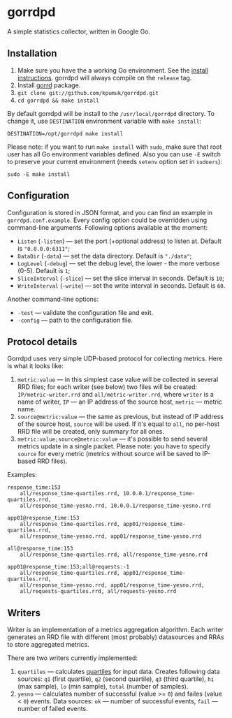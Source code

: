 # gorrdpd

A simple statistics collector, written in Google Go.

## Installation

1. Make sure you have the a working Go environment. See the [install instructions](http://golang.org/doc/install.html). gorrdpd will always compile on the `release` tag.
2. Install [gorrd](http://github.com/kpumuk/gorrd) package.
2. `git clone git://github.com/kpumuk/gorrdpd.git`
3. `cd gorrdpd && make install`

By default gorrdpd will be install to the `/usr/local/gorrdpd` directory. To change it, use `DESTINATION` environment variable with `make install`:

    DESTINATION=/opt/gorrdpd make install

Please note: if you want to run `make install` with `sudo`, make sure that root user has all Go environment variables defined. Also you can use `-E` switch to preserve your current environment (needs `setenv` option set in `sudoers`):

    sudo -E make install

## Configuration

Configuration is stored in JSON format, and you can find an example in `gorrdpd.conf.example`. Every config option could be overridden using command-line arguments. Following options available at the moment:

* `Listen` (`-listen`) — set the port (+optional address) to listen at. Default is `"0.0.0.0:6311"`;
* `DataDir` (`-data`) — set the data directory. Default is `"./data"`;
* `LogLevel` (`-debug`) — set the debug level, the lower - the more verbose (0-5). Default is `1`;
* `SliceInterval` (`-slice`) — set the slice interval in seconds. Default is `10`;
* `WriteInterval` (`-write`) — set the write interval in seconds. Default is `60`.

Another command-line options:

* `-test` — validate the configuration file and exit.
* `-config` — path to the configuration file.

## Protocol details

Gorrdpd uses very simple UDP-based protocol for collecting metrics. Here is what it looks like:

1. `metric:value` — in this simplest case value will be collected in several RRD files; for each writer (see below) two files will be created: `IP/metric-writer.rrd` and `all/metric-writer.rrd`, where `writer` is a name of writer, `IP` — an IP address of the source host, `metric` — metric name.
2. `source@metric:value` — the same as previous, but instead of IP address of the source host, `source` will be used. If it's equal to `all`, no per-host RRD file will be created, only summary for all ones.
3. `metric:value;source@metric:value` — it's possible to send several metrics update in a single packet. Please note: you have to specify `source` for every metric (metrics without source will be saved to IP-based RRD files).

Examples:

    response_time:153
        all/response_time-quartiles.rrd, 10.0.0.1/response_time-quartiles.rrd,
        all/response_time-yesno.rrd, 10.0.0.1/response_time-yesno.rrd

    app01@response_time:153
        all/response_time-quartiles.rrd, app01/response_time-quartiles.rrd,
        all/response_time-yesno.rrd, app01/response_time-yesno.rrd

    all@response_time:153
        all/response_time-quartiles.rrd, all/response_time-yesno.rrd

    app01@response_time:153;all@requests:-1
        all/response_time-quartiles.rrd, app01/response_time-quartiles.rrd,
        all/response_time-yesno.rrd, app01/response_time-yesno.rrd,
        all/requests-quartiles.rrd, all/requests-yesno.rrd

## Writers

Writer is an implementation of a metrics aggregation algorithm. Each writer generates an RRD file with different (most probably) datasources and RRAs to store aggregated metrics.

There are two writers currently implemented:

1. `quartiles` — calculates [quartiles](http://en.wikipedia.org/wiki/Quartile) for input data. Creates following data sources: `q1` (first quartile), `q2` (second quartile), `q3` (third quartile), `hi` (max sample), `lo` (min sample), `total` (number of samples).
2. `yesno` — calculates number of successful (value >= `0`) and failes (value < `0`) events. Data sources: `ok` — number of successful events, `fail` — number of failed events.
